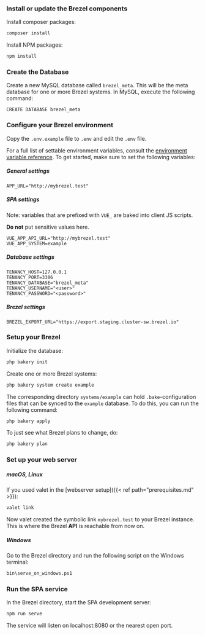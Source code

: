 ### Install or update the Brezel components

Install composer packages:

```bash
composer install
```

Install NPM packages:

```bash
npm install
```

### Create the Database

Create a new MySQL database called `brezel_meta`. This will be the meta database for one or more Brezel systems. In MySQL, execute the following command:

```mysql
CREATE DATABASE brezel_meta
```

### Configure your Brezel environment

Copy the `.env.example` file to `.env` and edit the `.env` file.

For a full list of settable environment variables, consult the [environment variable reference](https://wiki.brezel.io/docs/configuration/env/). To get started, make sure to set the following variables:

##### General settings

```dotenv
APP_URL="http://mybrezel.test"
```

##### SPA settings

Note: variables that are prefixed with `VUE_` are baked into client JS scripts.

**Do not** put sensitive values here.

```dotenv
VUE_APP_API_URL="http://mybrezel.test"
VUE_APP_SYSTEM=example
```

##### Database settings

```dotenv
TENANCY_HOST=127.0.0.1
TENANCY_PORT=3306
TENANCY_DATABASE="brezel_meta"
TENANCY_USERNAME="<user>"
TENANCY_PASSWORD="<password>"
```

##### Brezel settings

```dotenv
BREZEL_EXPORT_URL="https://export.staging.cluster-sw.brezel.io"
```

### Setup your Brezel

Initialize the database:

```bash
php bakery init
```

Create one or more Brezel systems:

```bash
php bakery system create example
```

The corresponding directory `systems/example` can hold `.bake`-configuration files that can be synced to the `example` database. To do this, you can run the following command:

```bash
php bakery apply
```

To just see what Brezel plans to change, do:

```bash
php bakery plan
```

### Set up your web server

##### macOS, Linux

If you used valet in the [webserver setup]({{< ref path="prerequisites.md" >}}):

```bash
valet link
```

Now valet created the symbolic link `mybrezel.test` to your Brezel instance. This is where the Brezel **API** is reachable from now on.

##### Windows

Go to the Brezel directory and run the following script on the Windows terminal:

```bash
bin\serve_on_windows.ps1
```

### Run the SPA service

In the Brezel directory, start the SPA development server:

```bash
npm run serve
```

The service will listen on localhost:8080 or the nearest open port.

